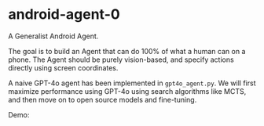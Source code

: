 # android-agent-0

A Generalist Android Agent.

The goal is to build an Agent that can do 100% of what a human can on a phone. The Agent should be purely vision-based, and specify actions directly using screen coordinates.

A naive GPT-4o agent has been implemented in `gpt4o_agent.py`. We will first maximize performance using GPT-4o using search algorithms like MCTS, and then move on to open source models and fine-tuning.

Demo:

